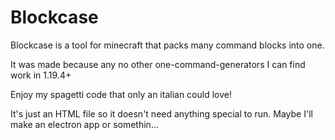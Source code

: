 # Blockcase
Blockcase is a tool for minecraft that packs many command blocks into one.

It was made because any no other one-command-generators I can find work in 1.19.4+

Enjoy my spagetti code that only an italian could love!

It's just an HTML file so it doesn't need anything special to run.
Maybe I'll make an electron app or somethin...